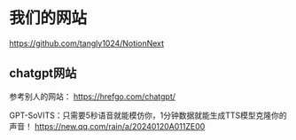 # 我们的网站

https://github.com/tangly1024/NotionNext


## chatgpt网站 

参考别人的网站： https://hrefgo.com/chatgpt/


GPT-SoVITS：只需要5秒语音就能模仿你，1分钟数据就能生成TTS模型克隆你的声音！
https://new.qq.com/rain/a/20240120A011ZE00